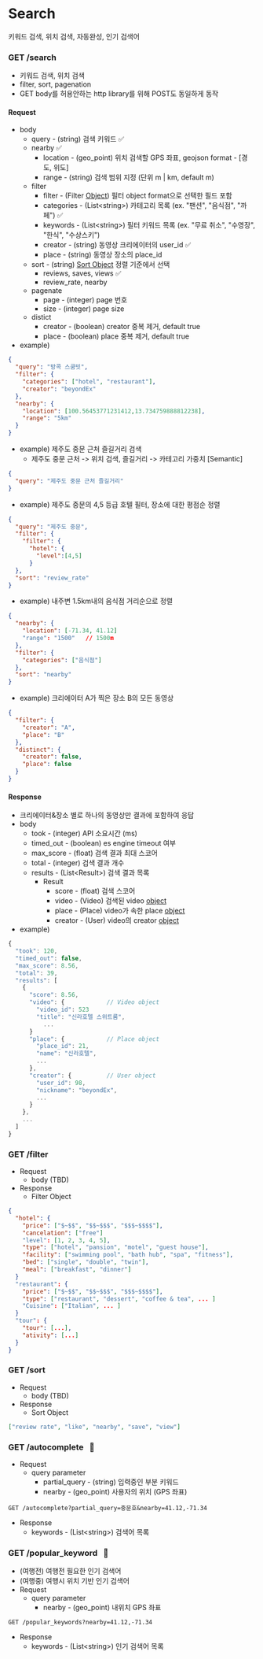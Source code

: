# Search
키워드 검색, 위치 검색, 자동완성, 인기 검색어  
### GET /search &nbsp; 
- 키워드 검색, 위치 검색  
- filter, sort, pagenation
- GET body를 허용안하는 http library를 위해 POST도 동일하게 동작 
#### Request
- body
  - query - (string) 검색 키워드    ✅ 
  - nearby ✅ 
    - location - (geo_point) 위치 검색할 GPS 좌표, geojson format - [경도, 위도] 
    - range - (string) 검색 범위 지정 (단위 m | km, default m)
  - filter
    - filter - (Filter [Object](https://github.com/myideom/beyondEx/blob/main/docs/%EC%9C%84%EC%B9%98%EA%B8%B0%EB%B0%98%20%EB%B9%84%EB%94%94%EC%98%A4%20%EA%B2%80%EC%83%89%20%EC%84%9C%EB%B9%84%EC%8A%A4/MVP%20%EA%B0%9C%EB%B0%9C/API/API%20Reference%20v1.md#filter)) 필터 object format으로 선택한 필드 포함
    - categories - (List\<string\>) 카테고리 목록 (ex. "팬션", "음식점", "까페")  ✅ 
    - keywords - (List\<string\>) 필터 키워드 목록 (ex. "무료 취소", "수영장", "한식", "수상스키")
    - creator - (string) 동영상 크리에이터의 user_id ✅ 
    - place - (string) 동영상 장소의 place_id 
  - sort - (string) [Sort Object](https://github.com/myideom/beyondEx/blob/main/docs/%EC%9C%84%EC%B9%98%EA%B8%B0%EB%B0%98%20%EB%B9%84%EB%94%94%EC%98%A4%20%EA%B2%80%EC%83%89%20%EC%84%9C%EB%B9%84%EC%8A%A4/MVP%20%EA%B0%9C%EB%B0%9C/API/API%20Reference%20v1.md#filter) 정렬 기준에서 선택
    - reviews, saves, views  ✅ 
    - review_rate, nearby
  - pagenate
    - page - (integer) page 번호
    - size - (integer) page size
  - distict
    - creator - (boolean) creator 중복 제거, default true
    - place - (boolean) place 중복 제거, default true
- example) 
```json
{
  "query": "방콕 스쿰빗",
  "filter": { 
    "categories": ["hotel", "restaurant"],
    "creator": "beyondEx"
  },
  "nearby": {
    "location": [100.56453771231412,13.734759888812238], 
    "range": "5km"  
  }
}
```

- example) 제주도 중문 근처 즐길거리 검색
  - 제주도 중문 근처 -> 위치 검색, 즐길거리 -> 카테고리 가중치 [Semantic] 
```json
{
  "query": "제주도 중문 근처 즐길거리"
}
```  
- example) 제주도 중문의 4,5 등급 호텔 필터, 장소에 대한 평점순 정렬
```json
{
  "query": "제주도 중문",
  "filter": {
    "filter": {
      "hotel": {
        "level":[4,5]
      }
  },
  "sort": "review_rate"
}
```
- example) 내주변 1.5km내의 음식점 거리순으로 정렬
```json
{
  "nearby": {
    "location": [-71.34, 41.12] 
    "range": "1500"   // 1500m
  },
  "filter": {
    "categories": ["음식점"]
  },
  "sort": "nearby"
}
```
- example) 크리에이터 A가 찍은 장소 B의 모든 동영상 
```json
{
  "filter": {
    "creator": "A",
    "place": "B"
  },
  "distinct": {
    "creator": false,
    "place": false
  }
}
```
#### Response
- 크리에이터&장소 별로 하나의 동영상만 결과에 포함하여 응답
- body
  - took - (integer) API 소요시간 (ms)
  - timed_out - (boolean) es engine timeout 여부
  - max_score - (float) 검색 결과 최대 스코어
  - total - (integer) 검색 결과 개수
  - results - (List\<Result\>) 검색 결과 목록
    - Result
      - score - (float) 검색 스코어
      - video - (Video) 검색된 video [object](https://github.com/myideom/beyondEx/blob/main/docs/%EC%9C%84%EC%B9%98%EA%B8%B0%EB%B0%98%20%EB%B9%84%EB%94%94%EC%98%A4%20%EA%B2%80%EC%83%89%20%EC%84%9C%EB%B9%84%EC%8A%A4/MVP%20%EA%B0%9C%EB%B0%9C/API/API%20Reference%20v1.md#video)
      - place - (Place) video가 속한 place [object](https://github.com/myideom/beyondEx/blob/main/docs/%EC%9C%84%EC%B9%98%EA%B8%B0%EB%B0%98%20%EB%B9%84%EB%94%94%EC%98%A4%20%EA%B2%80%EC%83%89%20%EC%84%9C%EB%B9%84%EC%8A%A4/MVP%20%EA%B0%9C%EB%B0%9C/API/API%20Reference%20v1.md#place)
      - creator - (User) video의 creator [object](https://github.com/myideom/beyondEx/blob/main/docs/%EC%9C%84%EC%B9%98%EA%B8%B0%EB%B0%98%20%EB%B9%84%EB%94%94%EC%98%A4%20%EA%B2%80%EC%83%89%20%EC%84%9C%EB%B9%84%EC%8A%A4/MVP%20%EA%B0%9C%EB%B0%9C/API/API%20Reference%20v1.md#user)
- example)
```javascript
{
  "took": 120,
  "timed_out": false,
  "max_score": 8.56,
  "total": 39,
  "results": [
    {
      "score": 8.56,
      "video": {            // Video object
        "video_id": 523
        "title": "신라호텔 스위트룸", 
          ...
      }
      "place": {            // Place object
        "place_id": 21,
        "name": "신라호텔",
        ...
      },
      "creator": {          // User object
        "user_id": 98,
        "nickname": "beyondEx",
        ...
      }
    },
    ...
  ]
}
```
### GET /filter &nbsp; 
- Request
  - body (TBD)
- Response
  - Filter Object
```json
{
  "hotel": {
    "price": ["$~$$", "$$~$$$", "$$$~$$$$"],
    "cancelation": ["free"]
    "level": [1, 2, 3, 4, 5],
    "type": ["hotel", "pansion", "motel", "guest house"],
    "facility": ["swimming pool", "bath hub", "spa", "fitness"],
    "bed": ["single", "double", "twin"],
    "meal": ["breakfast", "dinner"]
  }
  "restaurant": {
    "price": ["$~$$", "$$~$$$", "$$$~$$$$"],
    "type": ["restaurant", "dessert", "coffee & tea", ... ]
    "Cuisine": ["Italian", ... ]
  }
  "tour": {
    "tour": [...],
    "ativity": [...]
  }
}
```

### GET /sort &nbsp; 
- Request
  - body (TBD)
- Response
  - Sort Object
```json
["review rate", "like", "nearby", "save", "view"]
```

### GET /autocomplete &nbsp; 🔲
- Request
  - query parameter
    - partial_query - (string) 입력중인 부분 키워드
    - nearby - (geo_point) 사용자의 위치 (GPS 좌표)
```shell
GET /autocomplete?partial_query=중문호&nearby=41.12,-71.34
```
- Response
  - keywords - (List\<string\>) 검색어 목록
### GET /popular_keyword &nbsp; 🔲
- (여행전) 여행전 필요한 인기 검색어
- (여행중) 여행시 위치 기반 인기 검색어
- Request
  - query parameter
    - nearby - (geo_point) 내위치 GPS 좌표
```shell
GET /popular_keywords?nearby=41.12,-71.34
```
- Response
    - keywords - (List\<string\>) 인기 검색어 목록
